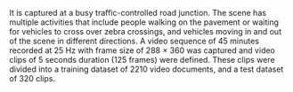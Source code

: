 It is captured at a busy traffic-controlled road junction. The scene has multiple activities that include people walking on the pavement or waiting for vehicles to cross over zebra crossings, and vehicles moving in and out of the scene in different directions. A video sequence of 45 minutes recorded at 25 Hz with frame size of 288 × 360 was captured and video clips of 5 seconds duration (125 frames) were defined. These clips were divided into a training dataset of 2210 video documents, and a test dataset of 320 clips.